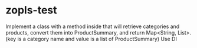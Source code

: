 # zopls-test

Implement a class with a method inside that will retrieve categories and products, convert them into ProductSummary,
and return Map<String, List<ProductSummary>>. (key is a category name and value is a list of ProductSummary) Use DI